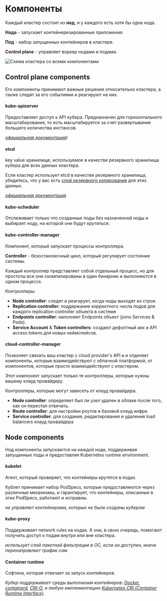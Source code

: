 # Компоненты

Каждый кластер состоит из **нод**, и у каждого есть хотя бы одна нода.

**Нода** - запускает контейнерезированные приложения.

**Под** - набор запущенных контейнеров в кластере.

**Control plane** - управляет воркер нодами и подами.

![Схема кластера со всеми компонентами](https://d33wubrfki0l68.cloudfront.net/2475489eaf20163ec0f54ddc1d92aa8d4c87c96b/e7c81/images/docs/components-of-kubernetes.svg)

## Control plane components

Его компоненты принимают важные решения относительно кластера, а также следят за его событиями и реагируют на них.

#### kube-apiserver

Предоставляет доступ к API кубера. Предназначен для горизонтального масштабирования, то есть масштабируется за счет развертывания большего количества инстансов.

*[официальная документация](https://kubernetes.io/docs/reference/generated/kube-apiserver/))*

#### etcd

key value хранилище, используемое в качестве резервного хранилища кубера для всех данных кластера.

Если кластер использует etcd в качестве резервного хранилища, убедитесь, что у вас есть [слой резервного копирования](https://kubernetes.io/docs/tasks/administer-cluster/configure-upgrade-etcd/#backing-up-an-etcd-cluster) для этих данных.

*[официальная документация](https://etcd.io/docs/)*

#### kube-scheduler

Отслеживает только что созданные поды без назначенной ноды и выбирает ноду, на которой они будут крутиться.

#### kube-controller-manager

Компонент, который запускает процессы контроллера.

**Controller** - безостановочный цикл, который регулирует состояние системы.

Каждый контроллер представляет собой отдельный процесс, но для простоты все они скомпилированы в один бинарник и выполняются в одном процессе.

Контроллеры:

- **Node controller**: следит и реагирует, когда ноды выходят из строя.
- **Replication controller**: поддержание корректного числа подов для каждого replication controller объекта в системе
- **Endpoints controller**: наполняет Endpoints объект (joins Services & Pods).
- **Service Account** & **Token controllers**: создают дефолтный акк и API access tokens для новых неймспейсов.

#### cloud-controller-manager

Позволяет связать ваш кластер с cloud provider's API и и отделяет компоненты, которые взаимодействуют с облачной платформой, от компонентов, которые просто взаимодействуют с кластером. 

Этот компонент запускает только те контроллеры, которые нужны вашему клауд провайдеру.

Контроллеры, которые могут зависеть от клауд провайдера:

- **Node controller**: определяет был ли узел удален в облаке после того, как он перестал отвечать.
- **Route controller**: для настройки роутов в базовой клауд инфре.
- **Service controller**: для создания, редактирования и удаления load balancers клауд провайдера

## Node components

Нод компоненты запускаются на каждой ноде, поддерживая запущенные поды и предоставляя Kubernetes runtime environment.

#### kubelet

Агент, который проверяет, что контейнеры крутятся в подах.

Кублет принимает набор PodSpecs, которые предоставляются через различные механизмы, и гарантирует, что контейнеры, описанные в этих PodSpecs, работают и исправны. 

*не управляет контейнерами, которые не были созданы кубером*

#### kube-proxy

Поддерживает network rules на нодах. А они, в свою очередь, помогают получить доступ к подам внутри или вне кластера.

*использует слой пакетной фильтрации в ОС, если он доступен, иначе перенаправляет трафик сам*

#### Container runtime

Софтина, которая отвечает за запуск контейнеров.

*Кубер поддерживает среды выполнения контейнеров:  [Docker](https://docs.docker.com/engine/), [containerd](https://containerd.io/docs/), [CRI-O](https://cri-o.io/#what-is-cri-o), и любую имплементацию [Kubernetes CRI (Container Runtime Interface)](https://github.com/kubernetes/community/blob/master/contributors/devel/sig-node/container-runtime-interface.md).*